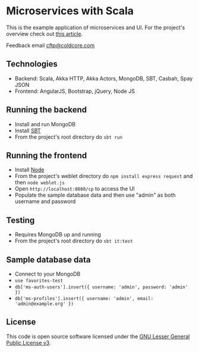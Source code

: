 # Microservices with Scala

This is the example application of microservices and UI.
For the project's overview check out [this article](http://contented-cows.blogspot.com/2017/02/microservices-with-scala.html).

Feedback email cftp@coldcore.com

## Technologies ##

* Backend: Scala, Akka HTTP, Akka Actors, MongoDB, SBT, Casbah, Spay JSON
* Frontend: AngularJS, Bootstrap, jQuery, Node JS

## Running the backend ##

* Install and run MongoDB
* Install [SBT](http://www.scala-sbt.org)
* From the project's root directory do `sbt run`

## Running the frontend ##

* Install [Node](http://www.scala-sbt.org)
* From the project's weblet directory do `npm install express request` and then `node weblet.js`
* Open `http://localhost:8080/cp` to access the UI
* Populate the sample database data and then use "admin" as both username and password

## Testing ##

* Requires MongoDB up and running
* From the project's root directory do `sbt it:test`

## Sample database data ##

* Connect to your MongoDB
* `use favorites-test`
* `db['ms-auth-users'].insert({ username: 'admin', password: 'admin' })`
* `db['ms-profiles'].insert({ username: 'admin', email: 'admin@example.org' })`

## License ##

This code is open source software licensed under the [GNU Lesser General Public License v3](http://www.gnu.org/licenses/lgpl-3.0.en.html).
